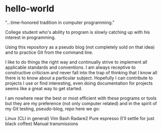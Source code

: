 # hello-world
"...time-honored tradition in computer programming."

College student who's ability to program is slowly catching up with his interest in programming.

Using this repository as a pseudo blog (not completely sold on that idea) and to practice Git from the command line.

I like to do things the right way and continually strive to implement all applicable standards and conventions.
I am always receptive to constructive criticism and never fall into the trap of thinking that I know all there is
to know about a particular subject. Hopefully I can contribute to projects I use or find interesting, even doing
documentation for projects seems like a great way to get started.

I am nowhere near the best or most efficient with these programs or tools but they are my preference (not only
computer related) and in the spirit of my Git testing, pseudo-blog, repo here we go:

Linux (CLI in general)
Vim
Bash
Radare2
Pure espresso (I'll settle for just black coffee)
Manual transmissions
